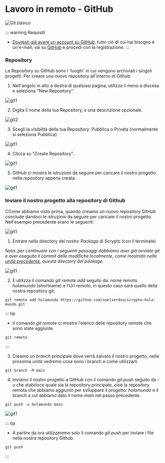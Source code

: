# Lavoro in remoto - GitHub

![Git básico](/git_basico.png)

::: warning Requisiti
- [Dovresti già avere un account su GitHub](/fundamentos/git/unidad1.html#crea-una-cuenta-en-github), tutto ciò di cui hai bisogno è un'e-mail, vai su [GitHub](https://github.com/) e procedi con la registrazione.
:::

### Repository

Le Repository su GitHub sono i 'luoghi' in cui vengono archiviati i singoli progetti. Per creare una nuovo repository all'interno di Github:

1. Nell'angolo in alto a destra di qualsiasi pagina, utilizza il menù a discesa e seleziona "New Repository".

![git1](/github_1.png)

2. Digita il nome della tua Repository, e una descrizione opzionale.

![git2](/github_2png.png)

3. Scegli la visibilità della tua Repository: Pubblica o Privata (normalmente si seleziona Pubblica)

![git1](/github_3.png)

4. Clicca su "Create Repository".

![git1](/github_4.png)

5. GitHub ci mostra le istruzioni da seguire per caricare il nostro progetto nella *repository* appena creata:
 
![git1](/github_5.png)

### Inviare il nostro progetto alla repository di Github

CCome abbiamo visto prima, quando creiamo un nuovo repository GitHub conclude dandoci le istruzioni da seguire per caricare il nostro progetto. Nell'esempio precedente erano le seguenti:
 
![git1](/github_6.png)

1. Entrare nella directory del nostro *Package* di Scrypto (con il terminale)

*Nota: per continuare con i seguenti passaggi dobbiamo aver già avviato git e aver eseguito il commit delle modifiche localmente, come mostrato nella [unità precedente](/fundamentos/git/unidad2.md), questa directory del package.*

![git1](/github_7.png)

2. E utilizza il comando *git remote add* seguito da: nome remoto *holamundo* (shortname) e l'Url remoto, in questo caso sarà quello della nostra repository git.

```
git remote add holamundo https://github.com/noelserdna/scrypto-hola-mundo.git
```

::: tip
- Il comando *git remote* ci mostra l'elenco delle repository remote che sono state aggiunte.
```
git remote
```
:::

3. Creamo un *branch* principale dove verrà salvato il nostro progetto, nella prossima unità vedremo cosa sono i branch e come utilizzarli. 

```
git branch -M main
```

4. Inviamo il nostro progetto a GitHub con il comando *git push* seguito da *-u* che stabilisce quale sia la repository principale, cioè la repository remota che abbiamo aggiunto per sviluppare il progetto: *holamundo* e il branch a cui abbiamo dato il nome *main* nel passo precedente.

```
git push -u holamundo main
```

![git1](/github_8.png)

::: tip
- A partire da ora utilizzeremo solo il comando *git push* per inviare i file nella nostra repository Github.
```
git push
```
:::











